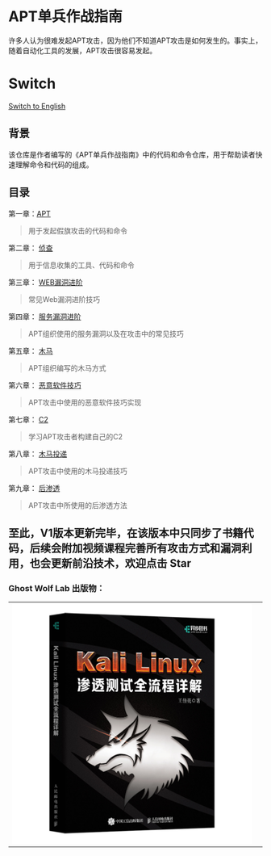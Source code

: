 # APT单兵作战指南

许多人认为很难发起APT攻击，因为他们不知道APT攻击是如何发生的。事实上，随着自动化工具的发展，APT攻击很容易发起。

# Switch

[Switch to English](https://github.com/GhostWolfLab/APT-Individual-Combat-Guide/blob/main/README-en.md)

## 背景

该仓库是作者编写的《APT单兵作战指南》中的代码和命令仓库，用于帮助读者快速理解命令和代码的组成。

## 目录

第一章：[APT](Zh/第一章)

> 用于发起假旗攻击的代码和命令

第二章： [侦查](Zh/第二章)

> 用于信息收集的工具、代码和命令

第三章： [WEB漏洞进阶](Zh/第三章)

> 常见Web漏洞进阶技巧

第四章： [服务漏洞进阶](Zh/第四章)

> APT组织使用的服务漏洞以及在攻击中的常见技巧

第五章： [木马](Zh/第五章)

> APT组织编写的木马方式

第六章： [恶意软件技巧](Zh/第六章)

> APT攻击中使用的恶意软件技巧实现

第七章： [C2](Zh/第七章)

> 学习APT攻击者构建自己的C2

第八章： [木马投递](Zh/第八章)

> APT攻击中使用的木马投递技巧

第九章： [后渗透](Zh/第九章)

> APT攻击中所使用的后渗透方法

## 至此，V1版本更新完毕，在该版本中只同步了书籍代码，后续会附加视频课程完善所有攻击方式和漏洞利用，也会更新前沿技术，欢迎点击 Star

### Ghost Wolf Lab 出版物：

|||
|----|----|
|![](kali.jpg)||
